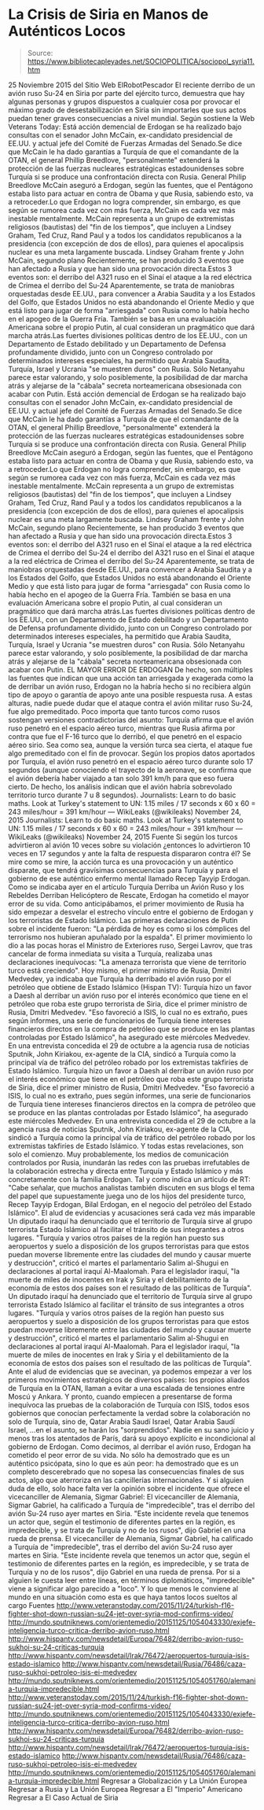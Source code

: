 # La Crisis de Siria en Manos de Auténticos Locos

> Source: https://www.bibliotecapleyades.net/SOCIOPOLITICA/sociopol_syria11.htm

25 Noviembre 2015 del Sitio Web ElRobotPescador
El reciente derribo de un avión ruso Su-24 en Siria por parte del ejército turco, demuestra que hay algunas personas y grupos dispuestos a cualquier cosa por provocar el máximo grado de desestabilización en Siria sin importarles que sus actos puedan tener graves consecuencias a nivel mundial.
Según sostiene la Web Veterans Today:
Está acción demencial de Erdogan se ha realizado bajo consultas con el senador John McCain, ex-candidato presidencial de EE.UU. y actual jefe del Comité de Fuerzas Armadas del Senado.Se dice que McCain le ha dado garantías a Turquía de que el comandante de la OTAN, el general Phillip Breedlove, "personalmente" extenderá la protección de las fuerzas nucleares estratégicas estadounidenses sobre Turquía si se produce una confrontación directa con Rusia. General Philip Breedlove McCain aseguró a Erdogan, según las fuentes, que el Pentágono estaba listo para actuar en contra de Obama y que Rusia, sabiendo esto, va a retroceder.Lo que Erdogan no logra comprender, sin embargo, es que según se rumorea cada vez con más fuerza, McCain es cada vez más inestable mentalmente. McCain representa a un grupo de extremistas religiosos (bautistas) del "fin de los tiempos", que incluyen a Lindsey Graham, Ted Cruz, Rand Paul y a todos los candidatos republicanos a la presidencia (con excepción de dos de ellos), para quienes el apocalipsis nuclear es una meta largamente buscada. Lindsey Graham frente y John McCain, segundo plano Recientemente, se han producido 3 eventos que han afectado a Rusia y que han sido una provocación directa.Estos 3 eventos son: el derribo del A321 ruso en el Sinaí el ataque a la red eléctrica de Crimea el derribo del Su-24 Aparentemente, se trata de maniobras orquestadas desde EE.UU., para convencer a Arabia Saudita y a los Estados del Golfo, que Estados Unidos no está abandonando el Oriente Medio y que está listo para jugar de forma "arriesgada" con Rusia como lo había hecho en el apogeo de la Guerra Fría. También se basa en una evaluación Americana sobre el propio Putin, al cual consideran un pragmático que dará marcha atrás.Las fuertes divisiones políticas dentro de los EE.UU., con un Departamento de Estado debilitado y un Departamento de Defensa profundamente dividido, junto con un Congreso controlado por determinados intereses especiales, ha permitido que Arabia Saudita, Turquía, Israel y Ucrania "se muestren duros" con Rusia. Sólo Netanyahu parece estar valorando, y solo posiblemente, la posibilidad de dar marcha atrás y alejarse de la "cábala" secreta norteamericana obsesionada con acabar con Putin.
Está acción demencial de Erdogan se ha realizado bajo consultas con el senador John McCain, ex-candidato presidencial de EE.UU. y actual jefe del Comité de Fuerzas Armadas del Senado.Se dice que McCain le ha dado garantías a Turquía de que el comandante de la OTAN, el general Phillip Breedlove, "personalmente" extenderá la protección de las fuerzas nucleares estratégicas estadounidenses sobre Turquía si se produce una confrontación directa con Rusia.
General Philip Breedlove
McCain aseguró a Erdogan, según las fuentes, que el Pentágono estaba listo para actuar en contra de Obama y que Rusia, sabiendo esto, va a retroceder.Lo que Erdogan no logra comprender, sin embargo, es que según se rumorea cada vez con más fuerza, McCain es cada vez más inestable mentalmente.
McCain representa a un grupo de extremistas religiosos (bautistas) del "fin de los tiempos", que incluyen a Lindsey Graham, Ted Cruz, Rand Paul y a todos los candidatos republicanos a la presidencia (con excepción de dos de ellos), para quienes el apocalipsis nuclear es una meta largamente buscada.
Lindsey Graham frente
y John McCain, segundo plano
Recientemente, se han producido 3 eventos que han afectado a Rusia y que han sido una provocación directa.Estos 3 eventos son:
el derribo del A321 ruso en el Sinaí el ataque a la red eléctrica de Crimea el derribo del Su-24
el derribo del A321 ruso en el Sinaí
el ataque a la red eléctrica de Crimea
el derribo del Su-24
Aparentemente, se trata de maniobras orquestadas desde EE.UU., para convencer a Arabia Saudita y a los Estados del Golfo, que Estados Unidos no está abandonando el Oriente Medio y que está listo para jugar de forma "arriesgada" con Rusia como lo había hecho en el apogeo de la Guerra Fría.
También se basa en una evaluación Americana sobre el propio Putin, al cual consideran un pragmático que dará marcha atrás.Las fuertes divisiones políticas dentro de los EE.UU., con un Departamento de Estado debilitado y un Departamento de Defensa profundamente dividido, junto con un Congreso controlado por determinados intereses especiales, ha permitido que Arabia Saudita, Turquía, Israel y Ucrania "se muestren duros" con Rusia.
Sólo Netanyahu parece estar valorando, y solo posiblemente, la posibilidad de dar marcha atrás y alejarse de la "cábala" secreta norteamericana obsesionada con acabar con Putin.
EL MAYOR ERROR DE ERDOGAN De hecho, son múltiples las fuentes que indican que una acción tan arriesgada y exagerada como la de derribar un avión ruso, Erdogan no la habría hecho si no recibiera algún tipo de apoyo o garantía de apoyo ante una posible respuesta rusa. A estas alturas, nadie puede dudar que el ataque contra el avión militar ruso Su-24, fue algo premeditado. Poco importa que tanto turcos como rusos sostengan versiones contradictorias del asunto:
Turquía afirma que el avión ruso penetró en el espacio aéreo turco, mientras que Rusia afirma por contra que fue el F-16 turco que lo derribó, el que penetró en el espacio aéreo sirio.
Sea como sea, aunque la versión turca sea cierta, el ataque fue algo premeditado con el fin de provocar. Según los propios datos aportados por Turquía, el avión ruso penetró en el espacio aéreo turco durante solo 17 segundos (aunque conociendo el trayecto de la aeronave, se confirma que el avión debería haber viajado a tan solo 391 km/h para que eso fuera cierto.
De hecho, los análisis indican que el avión habría sobrevolado territorio turco durante 7 u 8 segundos).
Journalists: Learn to do basic maths. Look at Turkey's statement to UN: 1.15 miles / 17 seconds x 60 x 60 = 243 miles/hour = 391 km/hour — WikiLeaks (@wikileaks) November 24, 2015
Journalists: Learn to do basic maths. Look at Turkey's statement to UN: 1.15 miles / 17 seconds x 60 x 60 = 243 miles/hour = 391 km/hour
— WikiLeaks (@wikileaks) November 24, 2015
Fuente
Si según los turcos advirtieron al avión 10 veces sobre su violación ¿entonces lo advirtieron 10 veces en 17 segundos y ante la falta de respuesta dispararon contra él?
Se mire como se mire, la acción turca es una provocación y un auténtico disparate, que tendrá gravísimas consecuencias para Turquía y para el gobierno de ese auténtico enfermo mental llamado Recep Tayyip Erdogan. Como se indicaba ayer en el artículo Turquía Derriba un Avión Ruso y los Rebeldes Derriban Helicóptero de Rescate, Erdogan ha cometido el mayor error de su vida. Como anticipábamos, el primer movimiento de Rusia ha sido empezar a desvelar el estrecho vínculo entre el gobierno de Erdogan y los terroristas de Estado Islámico. Las primeras declaraciones de Putin sobre el incidente fueron:
"La pérdida de hoy es como si los cómplices del terrorismo nos hubieran apuñalado por la espalda".
El primer movimiento lo dio a las pocas horas el Ministro de Exteriores ruso, Sergei Lavrov, que tras cancelar de forma inmediata su visita a Turquía, realizaba unas declaraciones inequívocas:
"La amenaza terrorista que viene de territorio turco está creciendo".
Hoy mismo, el primer ministro de Rusia, Dmitri Medvedev, ya indicaba que Turquía ha derribado el avión ruso por el petróleo que obtiene de Estado Islámico (Hispan TV):
Turquía hizo un favor a Daesh al derribar un avión ruso por el interés económico que tiene en el petróleo que roba este grupo terrorista de Siria, dice el primer ministro de Rusia, Dmitri Medvedev. "Eso favoreció a ISIS, lo cual no es extraño, pues según informes, una serie de funcionarios de Turquía tiene intereses financieros directos en la compra de petróleo que se produce en las plantas controladas por Estado Islámico", ha asegurado este miércoles Medvedev. En una entrevista concedida el 29 de octubre a la agencia rusa de noticias Sputnik, John Kiriakou, ex-agente de la CIA, sindicó a Turquía como la principal vía de tráfico del petróleo robado por los extremistas takfiríes de Estado Islámico.
Turquía hizo un favor a Daesh al derribar un avión ruso por el interés económico que tiene en el petróleo que roba este grupo terrorista de Siria, dice el primer ministro de Rusia, Dmitri Medvedev.
"Eso favoreció a ISIS, lo cual no es extraño, pues según informes, una serie de funcionarios de Turquía tiene intereses financieros directos en la compra de petróleo que se produce en las plantas controladas por Estado Islámico", ha asegurado este miércoles Medvedev.
En una entrevista concedida el 29 de octubre a la agencia rusa de noticias Sputnik, John Kiriakou, ex-agente de la CIA, sindicó a Turquía como la principal vía de tráfico del petróleo robado por los extremistas takfiríes de Estado Islámico.
Y todas estas revelaciones, son solo el comienzo. Muy probablemente, los medios de comunicación controlados por Rusia, inundarán las redes con las pruebas irrefutables de la colaboración estrecha y directa entre Turquía y Estado Islámico y más concretamente con la familia Erdogan. Tal y como indica un artículo de RT:
"Cabe señalar, que muchos analistas también discuten en sus blogs el tema del papel que supuestamente juega uno de los hijos del presidente turco, Recep Tayyip Erdogan, Bilal Erdogan, en el negocio del petróleo del Estado Islámico".
El alud de evidencias y acusaciones será cada vez más imparable
Un diputado iraquí ha denunciado que el territorio de Turquía sirve al grupo terrorista Estado Islámico al facilitar el tránsito de sus integrantes a otros lugares. "Turquía y varios otros países de la región han puesto sus aeropuertos y suelo a disposición de los grupos terroristas para que estos puedan moverse libremente entre las ciudades del mundo y causar muerte y destrucción", criticó el martes el parlamentario Salim al-Shugui en declaraciones al portal iraquí Al-Maalomah. Para el legislador iraquí, "la muerte de miles de inocentes en Irak y Siria y el debilitamiento de la economía de estos dos países son el resultado de las políticas de Turquía".
Un diputado iraquí ha denunciado que el territorio de Turquía sirve al grupo terrorista Estado Islámico al facilitar el tránsito de sus integrantes a otros lugares.
"Turquía y varios otros países de la región han puesto sus aeropuertos y suelo a disposición de los grupos terroristas para que estos puedan moverse libremente entre las ciudades del mundo y causar muerte y destrucción", criticó el martes el parlamentario Salim al-Shugui en declaraciones al portal iraquí Al-Maalomah.
Para el legislador iraquí,
"la muerte de miles de inocentes en Irak y Siria y el debilitamiento de la economía de estos dos países son el resultado de las políticas de Turquía".
Ante el alud de evidencias que se avecinan, ya podemos empezar a ver los primeros movimientos estratégicos de diversos países:
los propios aliados de Turquía en la OTAN, llaman a evitar a una escalada de tensiones entre Moscú y Ankara.
Y pronto, cuando empiecen a presentarse de forma inequívoca las pruebas de la colaboración de Turquía con ISIS, todos esos gobiernos que conocían perfectamente la verdad sobre la colaboración no solo de Turquía, sino de,
Qatar Arabia Saudí Israel,
Qatar
Arabia Saudí
Israel,
...en el asunto, se harán los "sorprendidos". Nadie en su sano juicio y menos tras los atentados de París, dará su apoyo explícito e incondicional al gobierno de Erdogan.
Como decimos, al derribar el avión ruso, Erdogan ha cometido el peor error de su vida.
No sólo ha demostrado que es un auténtico psicópata, sino lo que es aún peor:
ha demostrado que es un completo descerebrado que no sopesa las consecuencias finales de sus actos, algo que aterroriza en las cancillerías internacionales.
Y si alguien duda de ello, solo hace falta ver la opinión sobre el incidente que ofrece el vicecanciller de Alemania, Sigmar Gabriel:
El vicecanciller de Alemania, Sigmar Gabriel, ha calificado a Turquía de "impredecible", tras el derribo del avión Su-24 ruso ayer martes en Siria. "Este incidente revela que tenemos un actor que, según el testimonio de diferentes partes en la región, es impredecible, y se trata de Turquía y no de los rusos", dijo Gabriel en una rueda de prensa.
El vicecanciller de Alemania, Sigmar Gabriel, ha calificado a Turquía de "impredecible", tras el derribo del avión Su-24 ruso ayer martes en Siria.
"Este incidente revela que tenemos un actor que, según el testimonio de diferentes partes en la región, es impredecible, y se trata de Turquía y no de los rusos", dijo Gabriel en una rueda de prensa.
Por si a alguien le cuesta leer entre líneas, en términos diplomáticos, "impredecible" viene a significar algo parecido a "loco". Y lo que menos le conviene al mundo en una situación como esta es que haya tantos locos sueltos al cargo
Fuentes
http://www.veteranstoday.com/2015/11/24/turkish-f16-fighter-shot-down-russian-su24-jet-over-syria-mod-confirms-video/ http://mundo.sputniknews.com/orientemedio/20151125/1054043330/exjefe-inteligencia-turco-critica-derribo-avion-ruso.html http://www.hispantv.com/newsdetail/Europa/76482/derribo-avion-ruso-sukhoi-su-24-criticas-turquia http://www.hispantv.com/newsdetail/Irak/76472/aeropuertos-turquia-isis-estado-islamico http://www.hispantv.com/newsdetail/Rusia/76486/caza-ruso-sukhoi-petroleo-isis-ei-medvedev http://mundo.sputniknews.com/orientemedio/20151125/1054051760/alemania-turquia-impredecible.html
http://www.veteranstoday.com/2015/11/24/turkish-f16-fighter-shot-down-russian-su24-jet-over-syria-mod-confirms-video/
http://mundo.sputniknews.com/orientemedio/20151125/1054043330/exjefe-inteligencia-turco-critica-derribo-avion-ruso.html
http://www.hispantv.com/newsdetail/Europa/76482/derribo-avion-ruso-sukhoi-su-24-criticas-turquia
http://www.hispantv.com/newsdetail/Irak/76472/aeropuertos-turquia-isis-estado-islamico
http://www.hispantv.com/newsdetail/Rusia/76486/caza-ruso-sukhoi-petroleo-isis-ei-medvedev
http://mundo.sputniknews.com/orientemedio/20151125/1054051760/alemania-turquia-impredecible.html
Regresar a Globalización y La Unión Europea
Regresar a Rusia y La Unión Europea
Regresar a El "Imperio" Americano
Regresar a El Caso Actual de Siria
